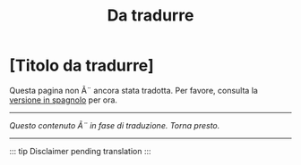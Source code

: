 ﻿---
title: [Da tradurre]
---

<!-- TODO: translation missing - Italian version -->

# [Titolo da tradurre]

Questa pagina non Ã¨ ancora stata tradotta. Per favore, consulta la [versione in spagnolo](/es/mitos-educacion-continuacion) per ora.

---

*Questo contenuto Ã¨ in fase di traduzione. Torna presto.*

---

::: tip
Disclaimer pending translation
:::
